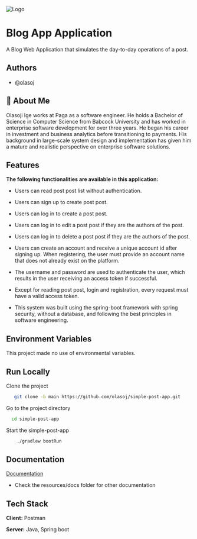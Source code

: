 ![Logo](https://i.postimg.cc/Prh7tGGn/simple-banking-app-logo.jpg)

# Blog App Application

A Blog Web Application that simulates the day-to-day operations of a post.

## Authors

- [@olasoj](https://www.github.com/olasoj)

## 🚀 About Me

Olasoji Ige works at Paga as a software engineer. He holds a Bachelor of Science in Computer Science from Babcock University and has worked in enterprise software development for over three years. He began his career in investment and business analytics before transitioning to payments. His background in large-scale system design and implementation has given him a mature and realistic perspective on enterprise software solutions.
## Features

**The following functionalities are available in this application:**

- Users can read post post list without authentication.

- Users can sign up to create post post.

- Users can log in to create a post post.

- Users can log in to edit a post post if they are the authors of the post.

- Users can log in to delete a post post if they are the authors of the post.

- Users can create an account and receive a unique account id after signing up. When registering, the user must provide an account name that does not already exist on the platform.

- The username and password are used to authenticate the user, which results in the user receiving an access token if successful.

- Except for reading post post, login and registration, every request must have a valid access token.

- This system was built using the spring-boot framework with spring security, without a database, and following the best principles in software engineering.

## Environment Variables

This project made no use of environmental variables.

## Run Locally

Clone the project

```bash
   git clone -b main https://github.com/olasoj/simple-post-app.git
```

Go to the project directory

```bash
  cd simple-post-app
```

Start the simple-post-app

```bash
    ./gradlew bootRun
```

## Documentation

[Documentation](https://post-post-api-doc.surge.sh/)
- Check the resources/docs folder for other documentation

## Tech Stack

**Client:** Postman

**Server:** Java, Spring boot
